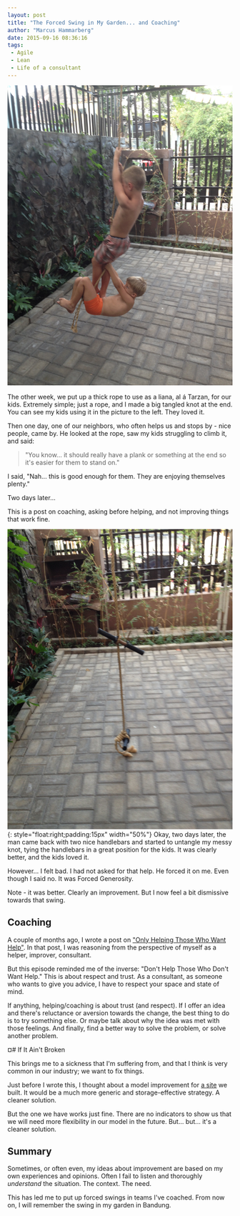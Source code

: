 ```yaml
---
layout: post
title: "The Forced Swing in My Garden... and Coaching"
author: "Marcus Hammarberg"
date: 2015-09-16 08:36:16
tags:
 - Agile
 - Lean
 - Life of a consultant
---
```


![The Liana](/img/theliana.jpg)

The other week, we put up a thick rope to use as a liana, al á Tarzan, for our kids. Extremely simple; just a rope, and I made a big tangled knot at the end. You can see my kids using it in the picture to the left. They loved it.

Then one day, one of our neighbors, who often helps us and stops by - nice people, came by. He looked at the rope, saw my kids struggling to climb it, and said:

> "You know... it should really have a plank or something at the end so it's easier for them to stand on."

I said, "Nah... this is good enough for them. They are enjoying themselves plenty."

Two days later...

This is a post on coaching, asking before helping, and not improving things that work fine.

![The Forced Swing](/img/theforcedswing.jpg){: style="float:right;padding:15px" width="50%"}
Okay, two days later, the man came back with two nice handlebars and started to untangle my messy knot, tying the handlebars in a great position for the kids. It was clearly better, and the kids loved it.

However... I felt bad. I had not asked for that help. He forced it on me. Even though I said no. It was Forced Generosity.

Note - it was better. Clearly an improvement. But I now feel a bit dismissive towards that swing.

## Coaching

A couple of months ago, I wrote a post on ["Only Helping Those Who Want Help"](https://www.marcusoft.net/2015/06/only-help-those-that-want-help.html). In that post, I was reasoning from the perspective of myself as a helper, improver, consultant.

But this episode reminded me of the inverse: "Don't Help Those Who Don't Want Help." This is about respect and trust. As a consultant, as someone who wants to give you advice, I have to respect your space and state of mind.

If anything, helping/coaching is about trust (and respect). If I offer an idea and there's reluctance or aversion towards the change, the best thing to do is to try something else. Or maybe talk about why the idea was met with those feelings. And finally, find a better way to solve the problem, or solve another problem.

¤# If It Ain't Broken

This brings me to a sickness that I'm suffering from, and that I think is very common in our industry; we want to fix things.

Just before I wrote this, I thought about a model improvement for [a site](http://www.ypkbk.id) we built. It would be a much more generic and storage-effective strategy. A cleaner solution.

But the one we have works just fine. There are no indicators to show us that we will need more flexibility in our model in the future. But... but... it's a cleaner solution.

## Summary

Sometimes, or often even, my ideas about improvement are based on my own experiences and opinions. Often I fail to listen and thoroughly *understand* the situation. The context. The need.

This has led me to put up forced swings in teams I've coached. From now on, I will remember the swing in my garden in Bandung.
